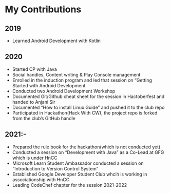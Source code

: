 # My Contributions

## 2019
* Learned Android Development with Kotlin

## 2020
* Started CP with Java
* Social handles, Content writing & Play Console management
* Enrolled in the induction program and led that session on “Getting Started with Android Development 
* Conducted two Android Development Workshop
* Documented Git/Github cheat sheet for the session in Hactoberfest and handed to Anjani Sir 
* Documented “How to install Linux Guide” and pushed it to the club repo
* Participated in Hackathon(Hack With CW), the project repo is forked from the club’s GitHub handle

## 2021:-
* Prepared the rule book for the hackathon(which is not conducted yet)
* Conducted a session on “Development with Java” as a Co-Lead at GFG which is under HnCC 
* Microsoft Learn Student Ambassador conducted a session on “Introduction to Version Control System”
* Established Google Developer Student Club whcih is working in associationship with HnCC
* Leading CodeChef chapter for the session 2021-2022